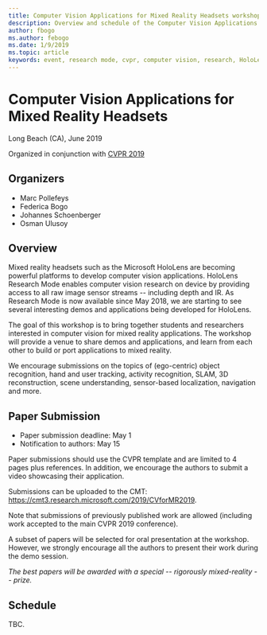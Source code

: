 ```yaml
---
title: Computer Vision Applications for Mixed Reality Headsets workshop at CVPR 2019
description: Overview and schedule of the Computer Vision Applications for Mixed Reality Headsets workshop, to be delivered at the CVPR Conference on June 2019.
author: fbogo
ms.author: febogo
ms.date: 1/9/2019
ms.topic: article
keywords: event, research mode, cvpr, computer vision, research, HoloLens
---
```


# Computer Vision Applications for Mixed Reality Headsets
Long Beach (CA), June 2019

Organized in conjunction with [CVPR 2019](http://cvpr2019.thecvf.com/)

## Organizers
* Marc Pollefeys
* Federica Bogo
* Johannes Schoenberger
* Osman Ulusoy

## Overview
Mixed reality headsets such as the Microsoft HoloLens are becoming powerful platforms to develop computer vision applications. HoloLens Research Mode enables computer vision research on device by providing access to all raw image sensor streams -- including depth and IR. As Research Mode is now available since May 2018, we are starting to see several interesting demos and applications being developed for HoloLens. 

The goal of this workshop is to bring together students and researchers interested in computer vision for mixed reality applications. The workshop will provide a venue to share demos and applications, and learn from each other to build or port applications to mixed reality. 

We encourage submissions on the topics of (ego-centric) object recognition, hand and user tracking, activity recognition, SLAM, 3D reconstruction, scene understanding, sensor-based localization, navigation and more.


## Paper Submission
* Paper submission deadline: May 1
* Notification to authors: May 15

Paper submissions should use the CVPR template and are limited to 4 pages plus references. In addition, we encourage the authors to submit a video showcasing their application.

Submissions can be uploaded to the CMT: https://cmt3.research.microsoft.com/2019/CVforMR2019.

Note that submissions of previously published work are allowed (including work accepted to the main CVPR 2019 conference). 

A subset of papers will be selected for oral presentation at the workshop. However, we strongly encourage all the authors to present their work during the demo session.

_The best papers will be awarded with a special -- rigorously mixed-reality -- prize._

## Schedule
TBC.
